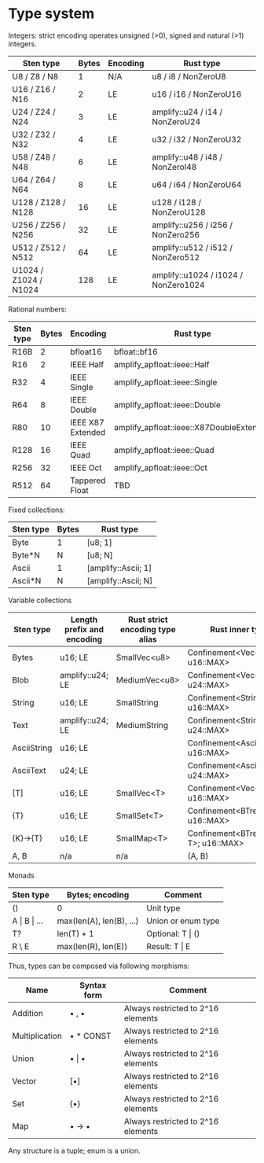 # Type system

Integers: strict encoding operates unsigned (>0), signed and natural (>1) integers.

| Sten type             | Bytes | Encoding | Rust type                            |
| --------------------- | ----- | -------- | ------------------------------------ |
| U8 / Z8 / N8          | 1     | N/A      | u8 / i8 / NonZeroU8                  |
| U16 / Z16 / N16       | 2     | LE       | u16 / i16 / NonZeroU16               |
| U24 / Z24 / N24       | 3     | LE       | amplify::u24 / i14 / NonZeroU24      |
| U32 / Z32 / N32       | 4     | LE       | u32 / i32 / NonZeroU32               |
| U58 / Z48 / N48       | 6     | LE       | amplify::u48 / i48 / NonZeroI48      |
| U64 / Z64 / N64       | 8     | LE       | u64 / i64 / NonZeroU64               |
| U128 / Z128 / N128    | 16    | LE       | u128 / i128 / NonZeroU128            |
| U256 / Z256 / N256    | 32    | LE       | amplify::u256 / i256 / NonZero256    |
| U512 / Z512 / N512    | 64    | LE       | amplify::u512 / i512 / NonZero512    |
| U1024 / Z1024 / N1024 | 128   | LE       | amplify::u1024 / i1024 / NonZero1024 |

Rational numbers:

| Sten type | Bytes | Encoding          | Rust type                                 |
| --------- | ----- | ----------------- | ----------------------------------------- |
| R16B      | 2     | bfloat16          | bfloat::bf16                              |
| R16       | 2     | IEEE Half         | amplify\_apfloat::ieee::Half              |
| R32       | 4     | IEEE Single       | amplify\_apfloat::ieee::Single            |
| R64       | 8     | IEEE Double       | amplify\_apfloat::ieee::Double            |
| R80       | 10    | IEEE X87 Extended | amplify\_apfloat::ieee::X87DoubleExtended |
| R128      | 16    | IEEE Quad         | amplify\_apfloat::ieee::Quad              |
| R256      | 32    | IEEE Oct          | amplify\_apfloat::ieee::Oct               |
| R512      | 64    | Tappered Float    | TBD                                       |

Fixed collections:

| Sten type | Bytes | Rust type            |
| --------- | ----- | -------------------- |
| Byte      | 1     | \[u8; 1]             |
| Byte\*N   | N     | \[u8; N]             |
| Ascii     | 1     | \[amplify::Ascii; 1] |
| Ascii\*N  | N     | \[amplify::Ascii; N] |

Variable collections

| Sten type   | Length prefix and encoding | Rust strict encoding type alias | Rust inner type                         |
| ----------- | -------------------------- | ------------------------------- | --------------------------------------- |
| Bytes       | u16; LE                    | SmallVec\<u8>                   | Confinement\<Vec\<u8>; u16::MAX>        |
| Blob        | amplify::u24; LE           | MediumVec\<u8>                  | Confinement\<Vec\<u8>; u24::MAX>        |
| String      | u16; LE                    | SmallString                     | Confinement\<String; u16::MAX>          |
| Text        | amplify::u24; LE           | MediumString                    | Confinement\<String; u24::MAX>          |
| AsciiString | u16; LE                    |                                 | Confinement\<AsciiChar; u16::MAX>       |
| AsciiText   | u24; LE                    |                                 | Confinement\<AsciiChar; u24::MAX>       |
| \[T]        | u16; LE                    | SmallVec\<T>                    | Confinement\<Vec\<T>; u16::MAX>         |
| {T}         | u16; LE                    | SmallSet\<T>                    | Confinement\<BTreeSet\<T>; u16::MAX>    |
| {K}->{T}    | u16; LE                    | SmallMap\<T>                    | Confinement\<BTreeMap\<K, T>; u16::MAX> |
| A, B        | n/a                        | n/a                             | (A, B)                                  |

Monads

| Sten type     | Bytes; encoding          | Comment            |
| ------------- | ------------------------ | ------------------ |
| ()            | 0                        | Unit type          |
| A \| B \| ... | max(len(A), len(B), ...) | Union or enum type |
| T?            | len(T) + 1               | Optional: T \| ()  |
| R \ E         | max(len(R), len(E))      | Result: T \| E     |

Thus, types can be composed via following morphisms:

| Name           | Syntax form | Comment                            |
| -------------- | ----------- | ---------------------------------- |
| Addition       | • , •       | Always restricted to 2^16 elements |
| Multiplication | • \* CONST  | Always restricted to 2^16 elements |
| Union          | • \| •      | Always restricted to 2^16 elements |
| Vector         | \[•]        | Always restricted to 2^16 elements |
| Set            | {•}         | Always restricted to 2^16 elements |
| Map            | • -> •      | Always restricted to 2^16 elements |

Any structure is a tuple; enum is a union.
